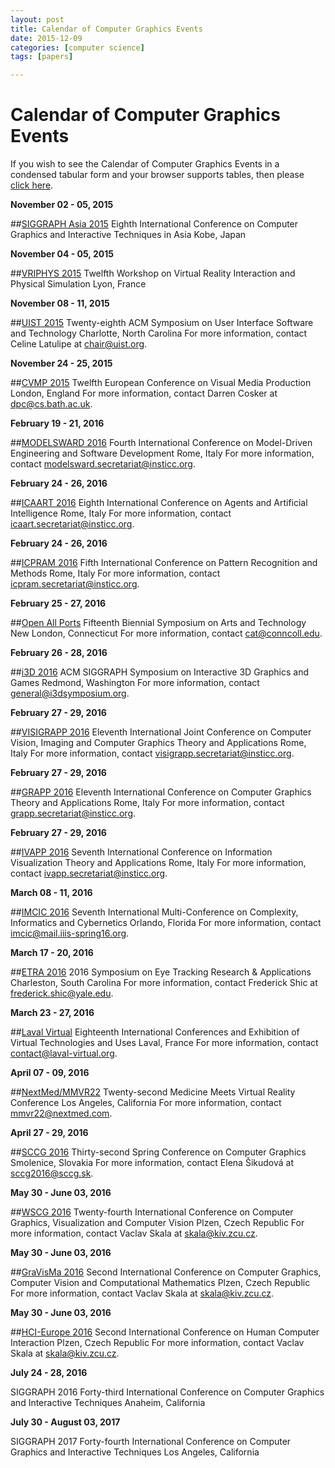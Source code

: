 ```yaml
---
layout: post
title: Calendar of Computer Graphics Events
date: 2015-12-09
categories: [computer science]
tags: [papers]

---
```


Calendar of Computer Graphics Events
====================================

If you wish to see the Calendar of Computer Graphics Events in a
condensed tabular form and your browser supports tables, then please
[click here](table.html).

**November 02 - 05, 2015**

##[SIGGRAPH Asia 2015](http://sa2015.siggraph.org/en/)
 Eighth International Conference on Computer Graphics and Interactive
Techniques in Asia
 Kobe, Japan

**November 04 - 05, 2015**

##[VRIPHYS 2015](http://vriphys2015.sciencesconf.org/)
 Twelfth Workshop on Virtual Reality Interaction and Physical
Simulation
 Lyon, France

**November 08 - 11, 2015**

##[UIST 2015](http://uist.acm.org/uist2015/about)
 Twenty-eighth ACM Symposium on User Interface Software and Technology
 Charlotte, North Carolina
 For more information, contact Celine Latulipe at <chair@uist.org>.

**November 24 - 25, 2015**

##[CVMP 2015](http://www.cvmp-conference.org/)
 Twelfth European Conference on Visual Media Production
 London, England
 For more information, contact Darren Cosker at <dpc@cs.bath.ac.uk>.

**February 19 - 21, 2016**

##[MODELSWARD 2016](http://www.modelsward.org/)
 Fourth International Conference on Model-Driven Engineering and
Software Development
 Rome, Italy
 For more information, contact <modelsward.secretariat@insticc.org>.

**February 24 - 26, 2016**

##[ICAART 2016](http://www.icaart.org/)
 Eighth International Conference on Agents and Artificial Intelligence
 Rome, Italy
 For more information, contact <icaart.secretariat@insticc.org>.

**February 24 - 26, 2016**

##[ICPRAM 2016](http://www.icpram.org/)
 Fifth International Conference on Pattern Recognition and Methods
 Rome, Italy
 For more information, contact <icpram.secretariat@insticc.org>.

**February 25 - 27, 2016**

##[Open All Ports](http://www.conncoll.edu/cat/symposia2016)
 Fifteenth Biennial Symposium on Arts and Technology
 New London, Connecticut
 For more information, contact <cat@conncoll.edu>.

**February 26 - 28, 2016**

##[i3D 2016](http://i3dsymposium.github.io/index.html)
 ACM SIGGRAPH Symposium on Interactive 3D Graphics and Games
 Redmond, Washington
 For more information, contact <general@i3dsymposium.org>.

**February 27 - 29, 2016**

##[VISIGRAPP 2016](http://www.visigrapp.org/)
 Eleventh International Joint Conference on Computer Vision, Imaging and
Computer Graphics Theory and Applications
 Rome, Italy
 For more information, contact <visigrapp.secretariat@insticc.org>.

**February 27 - 29, 2016**

##[GRAPP 2016](http://www.grapp.visigrapp.org/)
 Eleventh International Conference on Computer Graphics Theory and
Applications
 Rome, Italy
 For more information, contact <grapp.secretariat@insticc.org>.

**February 27 - 29, 2016**

##[IVAPP 2016](http://www.ivapp.visigrapp.org/)
 Seventh International Conference on Information Visualization Theory
and Applications
 Rome, Italy
 For more information, contact <ivapp.secretariat@insticc.org>.

**March 08 - 11, 2016**

##[IMCIC 2016](http://www.iiis-spring16.org/imcic/website/default.asp?vc=26)
 Seventh International Multi-Conference on Complexity, Informatics and
Cybernetics
 Orlando, Florida
 For more information, contact <imcic@mail.iiis-spring16.org>.

**March 17 - 20, 2016**

##[ETRA 2016](http://etra.fxpal.com/2016/)
 2016 Symposium on Eye Tracking Research & Applications
 Charleston, South Carolina
 For more information, contact Frederick Shic at
<frederick.shic@yale.edu>.

**March 23 - 27, 2016**

##[Laval Virtual](http://www.laval-virtual.org/en/)
 Eighteenth International Conferences and Exhibition of Virtual
Technologies and Uses
 Laval, France
 For more information, contact <contact@laval-virtual.org>.

**April 07 - 09, 2016**

##[NextMed/MMVR22](http://www.nextmed.com/)
 Twenty-second Medicine Meets Virtual Reality Conference
 Los Angeles, California
 For more information, contact <mmvr22@nextmed.com>.

**April 27 - 29, 2016**

##[SCCG 2016](http://www.sccg.sk/)
 Thirty-second Spring Conference on Computer Graphics
 Smolenice, Slovakia
 For more information, contact Elena Šikudová at <sccg2016@sccg.sk>.

**May 30 - June 03, 2016**

##[WSCG 2016](http://www.wscg.eu)
 Twenty-fourth International Conference on Computer Graphics,
Visualization and Computer Vision
 Plzen, Czech Republic
 For more information, contact Vaclav Skala at <skala@kiv.zcu.cz>.

**May 30 - June 03, 2016**

##[GraVisMa 2016](http://www.gravisma.eu)
 Second International Conference on Computer Graphics, Computer Vision
and Computational Mathematics
 Plzen, Czech Republic
 For more information, contact Vaclav Skala at <skala@kiv.zcu.cz>.

**May 30 - June 03, 2016**

##[HCI-Europe 2016](http://www.HCI-Europe.eu)
 Second International Conference on Human Computer Interaction
 Plzen, Czech Republic
 For more information, contact Vaclav Skala at <skala@kiv.zcu.cz>.

**July 24 - 28, 2016**

SIGGRAPH 2016
 Forty-third International Conference on Computer Graphics and
Interactive Techniques
 Anaheim, California

**July 30 - August 03, 2017**

SIGGRAPH 2017
 Forty-fourth International Conference on Computer Graphics and
Interactive Techniques
 Los Angeles, California


